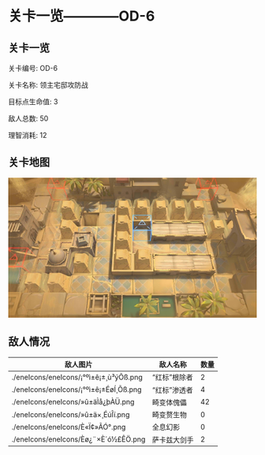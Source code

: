 # 关卡一览————OD-6


## 关卡一览

关卡编号: OD-6

关卡名称: 领主宅邸攻防战

目标点生命值: 3

敌人总数: 50

理智消耗: 12


## 关卡地图
![OD-6](./oprMap/OD-6.png)

## 敌人情况

| 敌人图片 | 敌人名称 | 数量  |
|---------|-----|-----|
| ./eneIcons/eneIcons/¡°ºì±ê¡±¸ù³ýÕß.png| “红标”根除者  |   2  |
| ./eneIcons/eneIcons/¡°ºì±ê¡±ÉøÍ¸Õß.png| “红标”渗透者  |   4  |
| ./eneIcons/eneIcons/»û±äÌå¿þÀÜ.png| 畸变体傀儡  |   42  |
| ./eneIcons/eneIcons/»û±ä×¸ÉúÎï.png| 畸变赘生物  |   0  |
| ./eneIcons/eneIcons/È«Ï¢»ÃÓ°.png| 全息幻影  |   0  |
| ./eneIcons/eneIcons/Èø¿¨×È´ó½£ÊÖ.png| 萨卡兹大剑手  |   2  |
